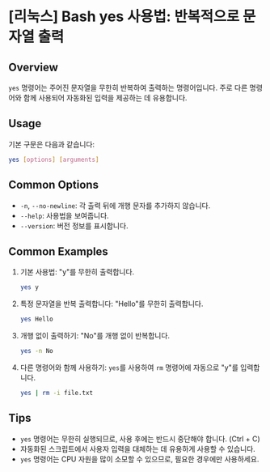 # [리눅스] Bash yes 사용법: 반복적으로 문자열 출력

## Overview
`yes` 명령어는 주어진 문자열을 무한히 반복하여 출력하는 명령어입니다. 주로 다른 명령어와 함께 사용되어 자동화된 입력을 제공하는 데 유용합니다.

## Usage
기본 구문은 다음과 같습니다:
```bash
yes [options] [arguments]
```

## Common Options
- `-n`, `--no-newline`: 각 출력 뒤에 개행 문자를 추가하지 않습니다.
- `--help`: 사용법을 보여줍니다.
- `--version`: 버전 정보를 표시합니다.

## Common Examples
1. 기본 사용법: "y"를 무한히 출력합니다.
   ```bash
   yes y
   ```

2. 특정 문자열을 반복 출력합니다: "Hello"를 무한히 출력합니다.
   ```bash
   yes Hello
   ```

3. 개행 없이 출력하기: "No"를 개행 없이 반복합니다.
   ```bash
   yes -n No
   ```

4. 다른 명령어와 함께 사용하기: `yes`를 사용하여 `rm` 명령어에 자동으로 "y"를 입력합니다.
   ```bash
   yes | rm -i file.txt
   ```

## Tips
- `yes` 명령어는 무한히 실행되므로, 사용 후에는 반드시 중단해야 합니다. (Ctrl + C)
- 자동화된 스크립트에서 사용자 입력을 대체하는 데 유용하게 사용할 수 있습니다.
- `yes` 명령어는 CPU 자원을 많이 소모할 수 있으므로, 필요한 경우에만 사용하세요.